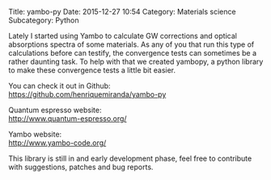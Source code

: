 Title: yambo-py
Date: 2015-12-27 10:54
Category: Materials science
Subcategory: Python

Lately I started using Yambo to calculate GW corrections and optical absorptions spectra of some materials. As any of you that run this type of calculations before can testify, the convergence tests can sometimes be a rather daunting task.
To help with that we created yambopy, a python library to make these convergence tests a little bit easier.

You can check it out in Github:  
<https://github.com/henriquemiranda/yambo-py>

Quantum espresso website:  
<http://www.quantum-espresso.org/>

Yambo website:  
<http://www.yambo-code.org/>

This library is still in and early development phase, feel free to contribute with suggestions, patches and bug reports.
